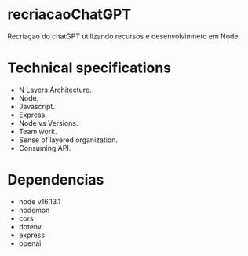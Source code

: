 # recriacaoChatGPT
 Recriaçao do chatGPT utilizando recursos e desenvolvimneto em Node.

# Technical specifications
- N Layers Architecture.
- Node.
- Javascript.
- Express.
- Node vs Versions.
- Team work.
- Sense of layered organization.
- Consuming API.

# Dependencias

- node v16.13.1
- nodemon
- cors
- dotenv
- express
- openai